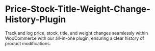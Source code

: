 # Price-Stock-Title-Weight-Change-History-Plugin
Track and log price, stock, title, and weight changes seamlessly within WooCommerce with our all-in-one plugin, ensuring a clear history of product modifications.
